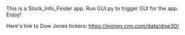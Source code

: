 This is a Stock_Info_Finder app. Run GUI.py to trigger GUI for the app. Enjoy!

Here's link to Dow Jones tickers: https://money.cnn.com/data/dow30/
